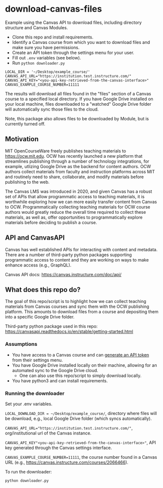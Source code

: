 # download-canvas-files
Example using the Canvas API to download files, including directory structure and Canvas Modules.

* Clone this repo and install requirements.
* Identify a Canvas course from which you want to download files and make sure you have permissions.
* Create an API token through the settings menu for your user.
* Fill out `.env` variables (see below).
* Run `python downloader.py`

```
LOCAL_DIR = '~/Desktop/example_course/'
CANVAS_API_URL="https://institution.test.instructure.com/"
CANVAS_API_KEY="<you-api-key-retrieved-from-the-canvas-interface>"
CANVAS_EXAMPLE_COURSE_NUMBER=11111
```

The results will download all files found in the "files" section of a Canvas course to a specified local directory. If you have Google Drive installed on your local machine, files downloaded to a "watched" Google Drive folder will automatically sync those files to the cloud.

Note, this package also allows files to be downloaded by Module, but is currently turned off.

## Motivation
MIT OpenCourseWare freely publishes teaching materials to https://ocw.mit.edu. OCW has recently launched a new platform that streamlines publishing through a number of technology integrations, for example, utlizing Google Drive as the backend for content authors. OCW authors collect materials from faculty and instruction platforms across MIT and routinely need to share, collaborate, and modify materials before publishing to the web.

The Canvas LMS was introduced in 2020, and given Canvas has a robust set of APIs that allow programmatic access to teaching materials, it is worthwhile exploring how we can more easily transfer content from Canvas to OCW. Programmatically collecting teaching materials for OCW course authors would greatly reduce the overall time required to collect these materials, as well as, offer opportunities to programmatically explore materials before deciding to publish a course.

## API and CanvasAPI
Canvas has well established APIs for interacting with content and metadata. There are a number of third-party python packages supporting programmatic access to content and they are working on ways to make enhance access (e.g., GraphQL).

Canvas API docs: https://canvas.instructure.com/doc/api/

## What does this repo do?
The goal of this repo/script is to highlight how we can collect teaching materials from Canvas courses and sync them with the OCW publishing platform. This amounts to download files from a course and depositing them into a specific Google Drive folder.

Third-party python package used in this repo: https://canvasapi.readthedocs.io/en/stable/getting-started.html

### Assumptions
- You have access to a Canvas course and can [generate an API token](https://learninganalytics.ubc.ca/for-students/canvas-api/) from their settings menu.
- You have Google Drive installed locally on their machine, allowing for an automated sync to the Google Drive cloud.
  - One can also use this repo/script to simply download locally.
- You have python3 and can install requirements.

### Running the downloader
Set your .env variables.

`LOCAL_DOWNLOAD_DIR = ~/Desktop/example_course/`, directory where files will be download, e.g., local Google Drive folder (which syncs automatically).

`CANVAS_API_URL="https://institution.test.instructure.com/"`,  org/institutional url of the Canvas instance.

`CANVAS_API_KEY"<you-api-key-retrieved-from-the-canvas-interface>"`,  API key generated through the Canvas settings interface.

`CANVAS_EXAMPLE_COURSE_NUMBER=11111`,  the course number found in a Canvas URL (e.g., https://canvas.instructure.com/courses/2066466). 

To run the downloader:

`python downloader.py`
